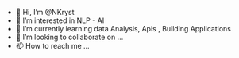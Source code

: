 - 👋 Hi, I’m @NKryst
- 👀 I’m interested in NLP - AI
- 🌱 I’m currently learning data Analysis, Apis , Building Applications
- 💞️ I’m looking to collaborate on ...
- 📫 How to reach me ...

<!---
NKryst/NKryst is a ✨ special ✨ repository because its `README.md` (this file) appears on your GitHub profile.
You can click the Preview link to take a look at your changes.
--->
